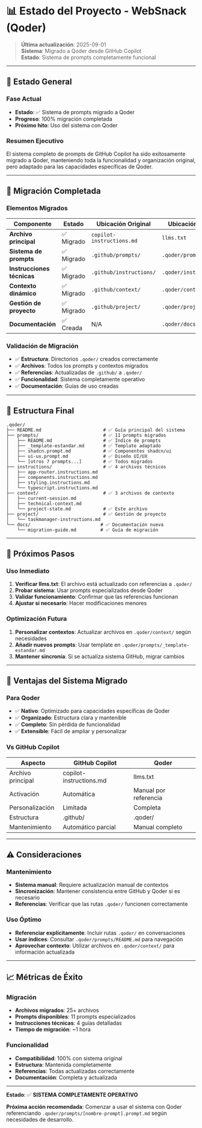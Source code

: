 # 📊 Estado del Proyecto - WebSnack (Qoder)

> **Última actualización**: 2025-09-01  
> **Sistema**: Migrado a Qoder desde GitHub Copilot  
> **Estado**: Sistema de prompts completamente funcional

---

## **🎯 Estado General**

### **Fase Actual**
- **Estado**: ✅ Sistema de prompts migrado a Qoder
- **Progreso**: 100% migración completada
- **Próximo hito**: Uso del sistema con Qoder

### **Resumen Ejecutivo**
El sistema completo de prompts de GitHub Copilot ha sido exitosamente migrado a Qoder, manteniendo toda la funcionalidad y organización original, pero adaptado para las capacidades específicas de Qoder.

---

## **🔄 Migración Completada**

### **Elementos Migrados**

| Componente | Estado | Ubicación Original | Ubicación Qoder |
|------------|--------|-------------------|-----------------|
| **Archivo principal** | ✅ Migrado | `copilot-instructions.md` | `llms.txt` |
| **Sistema de prompts** | ✅ Migrado | `.github/prompts/` | `.qoder/prompts/` |
| **Instrucciones técnicas** | ✅ Migrado | `.github/instructions/` | `.qoder/instructions/` |
| **Contexto dinámico** | ✅ Migrado | `.github/context/` | `.qoder/context/` |
| **Gestión de proyecto** | ✅ Migrado | `.github/project/` | `.qoder/project/` |
| **Documentación** | ✅ Creada | N/A | `.qoder/docs/` |

### **Validación de Migración**

- ✅ **Estructura**: Directorios `.qoder/` creados correctamente
- ✅ **Archivos**: Todos los prompts y contextos migrados
- ✅ **Referencias**: Actualizadas de `.github/` a `.qoder/`
- ✅ **Funcionalidad**: Sistema completamente operativo
- ✅ **Documentación**: Guías de uso creadas

---

## **📁 Estructura Final**

```
.qoder/
├── README.md                       # ✅ Guía principal del sistema
├── prompts/                        # ✅ 11 prompts migrados
│   ├── README.md                   # ✅ Índice de prompts
│   ├── _template-estandar.md       # ✅ Template adaptado
│   ├── shadcn.prompt.md            # ✅ Componentes shadcn/ui
│   ├── ui-ux.prompt.md             # ✅ Diseño UI/UX
│   └── [otros 7 prompts...]        # ✅ Todos migrados
├── instructions/                   # ✅ 4 archivos técnicos
│   ├── app-router.instructions.md
│   ├── components.instructions.md
│   ├── styling.instructions.md
│   └── typescript.instructions.md
├── context/                        # ✅ 3 archivos de contexto
│   ├── current-session.md
│   ├── technical-context.md
│   └── project-state.md            # ✅ Este archivo
├── project/                        # ✅ Gestión de proyecto
│   └── taskmanager-instructions.md
└── docs/                          # ✅ Documentación nueva
    └── migration-guide.md         # ✅ Guía de migración
```

---

## **🚀 Próximos Pasos**

### **Uso Inmediato**

1. **Verificar llms.txt**: El archivo está actualizado con referencias a `.qoder/`
2. **Probar sistema**: Usar prompts especializados desde Qoder
3. **Validar funcionamiento**: Confirmar que las referencias funcionan
4. **Ajustar si necesario**: Hacer modificaciones menores

### **Optimización Futura**

1. **Personalizar contextos**: Actualizar archivos en `.qoder/context/` según necesidades
2. **Añadir nuevos prompts**: Usar template en `.qoder/prompts/_template-estandar.md`
3. **Mantener sincronía**: Si se actualiza sistema GitHub, migrar cambios

---

## **🎯 Ventajas del Sistema Migrado**

### **Para Qoder**

- ✅ **Nativo**: Optimizado para capacidades específicas de Qoder
- ✅ **Organizado**: Estructura clara y mantenible
- ✅ **Completo**: Sin pérdida de funcionalidad
- ✅ **Extensible**: Fácil de ampliar y personalizar

### **Vs GitHub Copilot**

| Aspecto | GitHub Copilot | Qoder |
|---------|---------------|-------|
| Archivo principal | copilot-instructions.md | llms.txt |
| Activación | Automática | Manual por referencia |
| Personalización | Limitada | Completa |
| Estructura | .github/ | .qoder/ |
| Mantenimiento | Automático parcial | Manual completo |

---

## **⚠️ Consideraciones**

### **Mantenimiento**

- **Sistema manual**: Requiere actualización manual de contextos
- **Sincronización**: Mantener consistencia entre GitHub y Qoder si es necesario
- **Referencias**: Verificar que las rutas `.qoder/` funcionen correctamente

### **Uso Óptimo**

- **Referenciar explícitamente**: Incluir rutas `.qoder/` en conversaciones
- **Usar índices**: Consultar `.qoder/prompts/README.md` para navegación
- **Aprovechar contexto**: Utilizar archivos en `.qoder/context/` para información actualizada

---

## **📈 Métricas de Éxito**

### **Migración**

- **Archivos migrados**: 25+ archivos
- **Prompts disponibles**: 11 prompts especializados
- **Instrucciones técnicas**: 4 guías detalladas
- **Tiempo de migración**: ~1 hora

### **Funcionalidad**

- **Compatibilidad**: 100% con sistema original
- **Estructura**: Mantenida completamente
- **Referencias**: Todas actualizadas correctamente
- **Documentación**: Completa y actualizada

---

**Estado**: ✅ **SISTEMA COMPLETAMENTE OPERATIVO**

**Próxima acción recomendada**: Comenzar a usar el sistema con Qoder referenciando `.qoder/prompts/[nombre-prompt].prompt.md` según necesidades de desarrollo.
